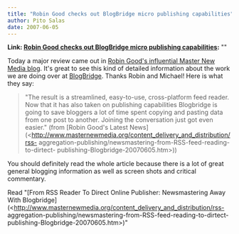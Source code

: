 ```yaml
---
title: "Robin Good checks out BlogBridge micro publishing capabilities"
author: Pito Salas
date: 2007-06-05
---
```


**Link: [Robin Good checks out BlogBridge micro publishing capabilities](None):** ""



Today a major review came out in [Robin Good's influential Master New Media
blog](<http://www.masternewmedia.org/>). It's great to see this kind of
detailed information about the work we are doing over at
[BlogBridge](<http://www.blogbridge.com>). Thanks Robin and Michael! Here is
what they say:

> "The result is a streamlined, easy-to-use, cross-platform feed reader. Now
> that it has also taken on publishing capabilities Blogbridge is going to
> save bloggers a lot of time spent copying and pasting data from one post to
> another. Joining the conversation just got even easier." (from [Robin Good's
> Latest
> News](<http://www.masternewmedia.org/content_delivery_and_distribution/rss-
> aggregation-publishing/newsmastering-from-RSS-feed-reading-to-dirtect-
> publishing-Blogbridge-20070605.htm>))

You should definitely read the whole article because there is a lot of great
general blogging information as well as screen shots and critical commentary.

Read "[From RSS Reader To Direct Online Publisher: Newsmastering Away With
Blogbridge](<http://www.masternewmedia.org/content_delivery_and_distribution/rss-
aggregation-publishing/newsmastering-from-RSS-feed-reading-to-dirtect-
publishing-Blogbridge-20070605.htm>)"


